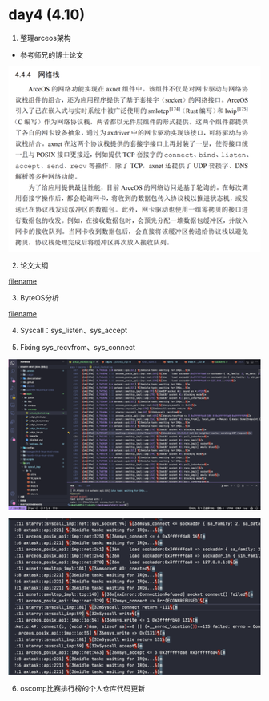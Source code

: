 # day4 (4.10)

1. 整理arceos架构

- 参考师兄的博士论文

![](../../asserts/0410/1.jpg ':class=myImageClass')

2. 论文大纲

[filename](../../asserts/0410/1.md ':include :type=markdown')

3. ByteOS分析

[filename](../../asserts/0410/2.md ':include :type=markdown')

4. Syscall：sys_listen、sys_accept

5. Fixing sys_recvfrom、sys_connect

![](../../asserts/0410/2.jpg ':class=myImageClass')

![](../../asserts/0410/4.jpg ':class=myImageClass')

6. oscomp比赛排行榜的个人仓库代码更新